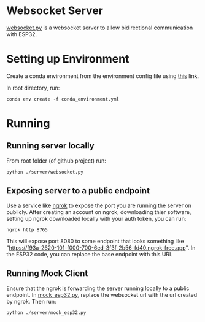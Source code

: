 # Websocket Server
[websocket.py](./websocket.py) is a websocket server to allow bidirectional communication with ESP32.

# Setting up Environment
Create a conda environment from the environment config file using [this](https://conda.io/projects/conda/en/latest/user-guide/tasks/manage-environments.html#creating-an-environment-from-an-environment-yml-file) link.

In root directory, run:
```shell
conda env create -f conda_environment.yml
```

# Running
## Running server locally
From root folder (of github project) run:
```shell
python ./server/websocket.py 
```
## Exposing server to a public endpoint
Use a service like [ngrok](https://ngrok.com/) to expose the port you are running the server on publicly. After creating an account on ngrok, downloading thier software, setting up ngrok downloaded locally with your auth token, you can run:
```shell
ngrok http 8765
```

This will expose port 8080 to some endpoint that looks something like "https://f93a-2620-101-f000-700-6ed-3f3f-2b56-fd40.ngrok-free.app". In the ESP32 code, you can replace the base endpoint with this URL

## Running Mock Client
Ensure that the ngrok is forwarding the server running locally to a public endpoint. In [mock_esp32.py](./mock_esp32.py), replace the websocket url with the url created by ngrok. Then run:
```python
python ./server/mock_esp32.py
```
